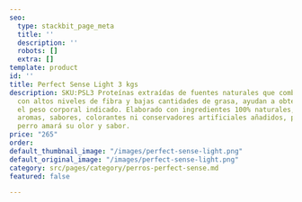 ```yaml
---
seo:
  type: stackbit_page_meta
  title: ''
  description: ''
  robots: []
  extra: []
template: product
id: ''
title: Perfect Sense Light 3 kgs
description: SKU:PSL3 Proteínas extraídas de fuentes naturales que combinadas perfectamente
  con altos niveles de fibra y bajas cantidades de grasa, ayudan a obtener y mantener
  el peso corporal indicado. Elaborado con ingredientes 100% naturales, no contiene
  aromas, sabores, colorantes ni conservadores artificiales añadidos, por lo que el
  perro amará su olor y sabor.
price: "265"
order: 
default_thumbnail_image: "/images/perfect-sense-light.png"
default_original_image: "/images/perfect-sense-light.png"
category: src/pages/category/perros-perfect-sense.md
featured: false

---
```

